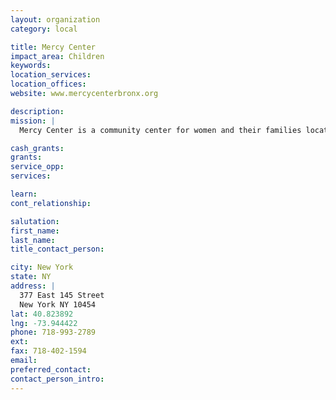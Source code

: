 ```yaml
---
layout: organization
category: local

title: Mercy Center
impact_area: Children
keywords: 
location_services: 
location_offices: 
website: www.mercycenterbronx.org

description: 
mission: |
  Mercy Center is a community center for women and their families located in the Mott Haven section of the South Bronx.  Offering programs and services that empower women to reach their full potential and become agents of change in their families and communities, Mercy Center is truly a place of hope in the midst of a challenging environment.

cash_grants: 
grants: 
service_opp: 
services: 

learn: 
cont_relationship: 

salutation: 
first_name: 
last_name: 
title_contact_person: 

city: New York
state: NY
address: |
  377 East 145 Street  
  New York NY 10454
lat: 40.823892
lng: -73.944422
phone: 718-993-2789
ext: 
fax: 718-402-1594
email: 
preferred_contact: 
contact_person_intro: 
---
```


